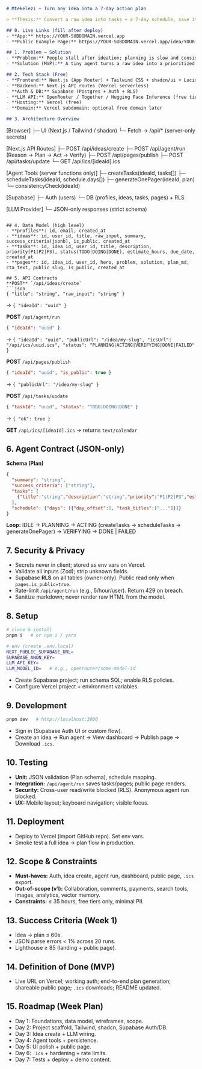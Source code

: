 ```markdown
# Mtekelezi — Turn any idea into a 7‑day action plan

> **Thesis:** Convert a raw idea into tasks + a 7‑day schedule, save it, publish a public one‑pager, and export an `.ics` calendar — in under a minute.

## 0. Live Links (fill after deploy)
- **App:** https://YOUR-SUBDOMAIN.vercel.app
- **Public Example Page:** https://YOUR-SUBDOMAIN.vercel.app/idea/YOUR-SLUG

## 1. Problem → Solution
- **Problem:** People stall after ideation; planning is slow and consistency is hard.
- **Solution (MVP):** A tiny agent turns a raw idea into a prioritized plan + 7‑day schedule, persists it, and generates a shareable one‑pager with a calendar export.

## 2. Tech Stack (Free)
- **Frontend:** Next.js (App Router) + Tailwind CSS + shadcn/ui + Lucide icons
- **Backend:** Next.js API routes (Vercel serverless)
- **Auth & DB:** Supabase (Postgres + Auth + RLS)
- **LLM API:** OpenRouter / Together / Hugging Face Inference (free tier/trial)
- **Hosting:** Vercel (free)
- **Domain:** Vercel subdomain; optional free domain later

## 3. Architecture Overview
```
[Browser]
  ├─ UI (Next.js / Tailwind / shadcn)
  └─ Fetch → /api/* (server-only secrets)

[Next.js API Routes]
  ├─ POST /api/ideas/create
  ├─ POST /api/agent/run     (Reason → Plan → Act → Verify)
  ├─ POST /api/pages/publish
  ├─ POST /api/tasks/update
  └─ GET  /api/ics/[ideaId].ics

[Agent Tools (server functions only)]
  ├─ createTasks(ideaId, tasks[])
  ├─ scheduleTasks(ideaId, schedule.days[])
  ├─ generateOnePager(ideaId, plan)
  └─ consistencyCheck(ideaId)

[Supabase]
  ├─ Auth (users)
  └─ DB (profiles, ideas, tasks, pages) + RLS

[LLM Provider]
  └─ JSON-only responses (strict schema)
```

## 4. Data Model (high level)
- **profiles**: id, email, created_at
- **ideas**: id, user_id, title, raw_input, summary, success_criteria(jsonb), is_public, created_at
- **tasks**: id, idea_id, user_id, title, description, priority(P1|P2|P3), status(TODO|DOING|DONE), estimate_hours, due_date, created_at
- **pages**: id, idea_id, user_id, hero, problem, solution, plan_md, cta_text, public_slug, is_public, created_at

## 5. API Contracts
**POST** `/api/ideas/create`
```json
{ "title": "string", "raw_input": "string" }
```
→ `{ "ideaId": "uuid" }`

**POST** `/api/agent/run`
```json
{ "ideaId": "uuid" }
```
→ `{ "ideaId": "uuid", "publicUrl": "/idea/my-slug", "icsUrl": "/api/ics/uuid.ics", "status": "PLANNING|ACTING|VERIFYING|DONE|FAILED" }`

**POST** `/api/pages/publish`
```json
{ "ideaId": "uuid", "is_public": true }
```
→ `{ "publicUrl": "/idea/my-slug" }`

**POST** `/api/tasks/update`
```json
{ "taskId": "uuid", "status": "TODO|DOING|DONE" }
```
→ `{ "ok": true }`

**GET** `/api/ics/[ideaId].ics` → returns `text/calendar`

## 6. Agent Contract (JSON-only)
**Schema (Plan)**
```json
{
  "summary": "string",
  "success_criteria": ["string"],
  "tasks": [
    {"title":"string","description":"string","priority":"P1|P2|P3","estimate_hours":1}
  ],
  "schedule": {"days": [{"day_offset":0, "task_titles":["..."]}]}
}
```
**Loop:** IDLE → PLANNING → ACTING (createTasks → scheduleTasks → generateOnePager) → VERIFYING → DONE | FAILED

## 7. Security & Privacy
- Secrets never in client; stored as env vars on Vercel.
- Validate all inputs (Zod); strip unknown fields.
- Supabase **RLS** on all tables (owner-only). Public read only when `pages.is_public=true`.
- Rate-limit `/api/agent/run` (e.g., 5/hour/user). Return 429 on breach.
- Sanitize markdown; never render raw HTML from the model.

## 8. Setup
```bash
# clone & install
pnpm i   # or npm i / yarn

# env (create .env.local)
NEXT_PUBLIC_SUPABASE_URL=
SUPABASE_ANON_KEY=
LLM_API_KEY=
LLM_MODEL_ID=   # e.g., openrouter/some-model-id
```
- Create Supabase project; run schema SQL; enable RLS policies.
- Configure Vercel project + environment variables.

## 9. Development
```bash
pnpm dev   # http://localhost:3000
```
- Sign in (Supabase Auth UI or custom flow).
- Create an idea → Run agent → View dashboard → Publish page → Download `.ics`.

## 10. Testing
- **Unit:** JSON validation (Plan schema), schedule mapping.
- **Integration:** `/api/agent/run` saves tasks/pages; public page renders.
- **Security:** Cross-user read/write blocked (RLS). Anonymous agent run blocked.
- **UX:** Mobile layout; keyboard navigation; visible focus.

## 11. Deployment
- Deploy to Vercel (import GitHub repo). Set env vars.
- Smoke test a full idea → plan flow in production.

## 12. Scope & Constraints
- **Must-haves:** Auth, idea create, agent run, dashboard, public page, `.ics` export.
- **Out-of-scope (v1):** Collaboration, comments, payments, search tools, images, analytics, vector memory.
- **Constraints:** ≤ 35 hours, free tiers only, minimal PII.

## 13. Success Criteria (Week 1)
- Idea → plan ≤ 60s.
- JSON parse errors < 1% across 20 runs.
- Lighthouse ≥ 85 (landing + public page).

## 14. Definition of Done (MVP)
- Live URL on Vercel; working auth; end-to-end plan generation; shareable public page; `.ics` downloads; README updated.

## 15. Roadmap (Week Plan)
- Day 1: Foundations, data model, wireframes, scope.
- Day 2: Project scaffold, Tailwind, shadcn, Supabase Auth/DB.
- Day 3: Idea create + LLM wiring.
- Day 4: Agent tools + persistence.
- Day 5: UI polish + public page.
- Day 6: `.ics` + hardening + rate limits.
- Day 7: Tests + deploy + demo content.
```


